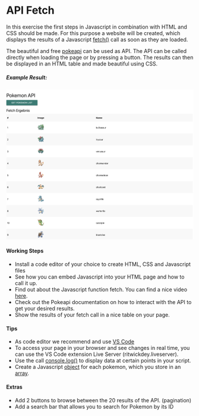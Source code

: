 # API Fetch

In this exercise the first steps in Javascript in combination with HTML and CSS should be made. For this purpose a website will be created, which displays the results of a Javascript [fetch()](https://www.geeksforgeeks.org/javascript-fetch-method/) call as soon as they are loaded.

The beautiful and free [pokeapi](https://pokeapi.co/docs/v2) can be used as API. The API can be called directly when loading the page or by pressing a button. The results can then be displayed in an HTML table and made beautiful using CSS.

##### Example Result:
![](example-solution.png)

#### Working Steps
- Install a code editor of your choice to create HTML, CSS and Javascript files
- See how you can embed Javascript into your HTML page and how to call it up.
- Find out about the Javascript function fetch. You can find a nice video [here](https://www.youtube.com/watch?v=Oive66jrwBs).
- Check out the Pokeapi documentation on how to interact with the API to get your desired results.
- Show the results of your fetch call in a nice table on your page.

#### Tips

- As code editor we recommend and use [VS Code](https://code.visualstudio.com/)
- To access your page in your browser and see changes in real time, you can use the VS Code extension Live Server (ritwickdey.liveserver).
- Use the call [console.log()](https://www.w3schools.com/jsref/met_console_log.asp) to display data at certain points in your script.
- Create a Javascript [object](https://www.w3schools.com/js/js_objects.asp) for each pokemon, which you store in an [array](https://www.w3schools.com/js/js_arrays.asp).

#### Extras
- Add 2 buttons to browse between the 20 results of the API. (pagination)
- Add a search bar that allows you to search for Pokemon by its ID

